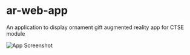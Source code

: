 # ar-web-app
 An application to display ornament gift augmented reality app for CTSE module


![App Screenshot](https://user-images.githubusercontent.com/40816466/80994931-14c75f80-8e5b-11ea-83ca-21a099abed48.jpeg)
